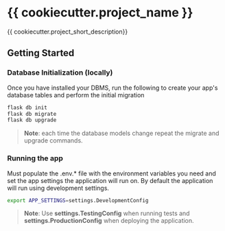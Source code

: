 # {{ cookiecutter.project_name }}

{{ cookiecutter.project_short_description}}

## Getting Started

### Database Initialization (locally)

Once you have installed your DBMS, run the following to create your app's
database tables and perform the initial migration

```bash
flask db init
flask db migrate
flask db upgrade
```

> **Note**: each time the database models change repeat the migrate and upgrade commands.

### Running the app

Must populate the .env.* file with the environment variables you need and set the app settings the application will run on. By default the application will run using development settings.

```bash
export APP_SETTINGS=settings.DevelopmentConfig
```

> **Note**: Use **settings.TestingConfig** when running tests and **settings.ProductionConfig** when deploying the application.

